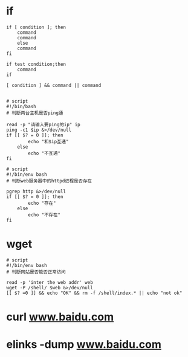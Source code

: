# if
``` shell
if [ condition ]; then 
    command
    command
    else
    command
fi 
```

``` shell
if test condition;then  
    command
if
```
```shell
[ condition ] && command || command
 
```
```shell
# script
#!/bin/bash 
# 判断两台主机是否ping通

read -p "请输入要ping的ip" ip
ping -c1 $ip &>/dev/null
if [[ $? = 0 ]]; then
        echo "和$ip互通"
    else
        echo "不互通"
fi
````

```shell
# script
#!/bin/env bash
# 判断web服务器中的httpd进程是否存在

pgrep http &>/dev/null
if [[ $? = 0 ]]; then
        echo "存在"
    else
        echo "不存在"
fi
````

# wget

```shell
# script
#!/bin/env bash
# 判断网站是否能否正常访问

read -p 'inter the web addr' web
wget -P /shell/ $web &>/dev/null
[[ $? =0 ]] && echo "OK" && rm -f /shell/index.* || echo "not ok"
````
# curl www.baidu.com
# elinks -dump www.baidu.com